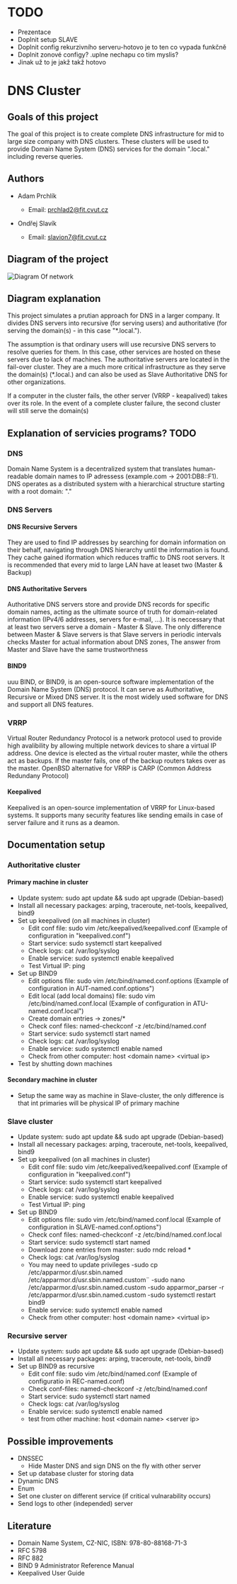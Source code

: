# TODO

- Prezentace
- Doplnit setup SLAVE
- Doplnit config rekurzivního serveru-hotovo je to ten co vypada funkčně
- Doplnit zonové configy? .uplne nechapu co tim myslis?
- Jinak už to je jakž takž hotovo

# DNS Cluster

## Goals of this project

The goal of this project is to create complete DNS infrastructure for mid to large size company with DNS clusters. These clusters will be used to provide Domain Name System (DNS) services for the domain ".local." including reverse queries.

## Authors

- Adam Prchlík
  - Email: [prchlad2@fit.cvut.cz](mailto:adam.prchlik@example.com)

- Ondřej Slavík
  - Email: [slavion7@fit.cvut.cz](mailto:slavion7@fit.cvut.cz)

## Diagram of the project

![Diagram Of network](src/diagram.png)

## Diagram explanation

This project simulates a prutian approach for DNS in a larger company. 
It divides DNS servers into recursive (for serving users) and authoritative (for serving the domain(s) - in this case "*.local."). 

The assumption is that ordinary users will use recursive DNS servers to resolve queries for them. In this case, other services are hosted on these servers due to lack of machines.
The authoritative servers are located in the fail-over cluster. They are a much more critical infrastructure as they serve the domain(s) (*.local.) and can also be used as Slave Authoritative DNS for other organizations. 

If a computer in the cluster fails, the other server (VRRP - keapalived) takes over its role.
In the event of a complete cluster failure, the second cluster will still serve the domain(s)

## Explanation of servicies programs? TODO

### DNS

Domain Name System is a decentralized system that translates human-readable domain names to IP adressess (example.com -> 2001:DB8::F1). DNS operates as a distributed system with a hierarchical structure starting with a root domain: "." 

### DNS Servers

#### DNS Recursive Servers

They are used to find IP addresses by searching for domain information on their behalf, navigating through DNS hierarchy until the information is found. They cache gained iformation which reduces traffic to DNS root servers. It is recommended that every mid to large LAN have at leaset two (Master & Backup)

#### DNS Authoritative Servers

Authoritative DNS servers store and provide DNS records for specific domain names, acting as the ultimate source of truth for domain-related information (IPv4/6 addresses, servers for e-mail, ...). It is neccessary that at least two servers serve a domain - Master & Slave. The only difference between Master & Slave servers is that Slave servers in periodic intervals checks Master for actual information about DNS zones, The answer from Master and Slave have the same trustworthness

#### BIND9
uuu
BIND, or BIND9, is an open-source software implementation of the Domain Name System (DNS) protocol. It can serve as Authoritative, Recursive or Mixed DNS server. It is the most widely used software for DNS and support all DNS features.

### VRRP

Virtual Router Redundancy Protocol is a network protocol used to provide high avalibility by allowing multiple network devices to share a virtual IP address. One device is elected as the virtual router master, while the others act as backups. If the master fails, one of the backup routers takes over as the master. OpenBSD alternative for VRRP is CARP (Common Address Redundany Protocol)

#### Keepalived 

Keepalived is an open-source implementation of VRRP for Linux-based systems. It supports many security features like sending emails in case of server failure and it runs as a deamon.

## Documentation setup

### Authoritative cluster

#### Primary machine in cluster

- Update system: sudo apt update && sudo apt upgrade (Debian-based)
- Install all necessary packages: arping, traceroute, net-tools, keepalived, bind9
- Set up keepalived (on all machines in cluster)
  - Edit conf file: sudo vim /etc/keepalived/keepalived.conf (Example of configuration in "keepalived.conf")
  - Start service: sudo systemctl start keepalived
  - Check logs: cat /var/log/syslog
  - Enable service: sudo systemctl enable keepalived
  - Test Virtual IP: ping <Virtual IP>
- Set up BIND9
  - Edit options file: sudo vim /etc/bind/named.conf.options (Example of configuration in AUT-named.conf.options")
  - Edit local (add local domains) file: sudo vim /etc/bind/named.conf.local (Example of configuration in ATU-named.conf.local")
  - Create domain entries -> zones/*
  - Check conf files: named-checkconf -z /etc/bind/named.conf
  - Start service: sudo systemctl start named
  - Check logs: cat /var/log/syslog
  - Enable service: sudo systemctl enable named
  - Check from other computer: host \<domain name\> \<virtual ip\>
- Test by shutting down machines

#### Secondary machine in cluster

- Setup the same way as machine in Slave-cluster, the only difference is that int primaries will be physical IP of primary machine

### Slave cluster

- Update system: sudo apt update && sudo apt upgrade (Debian-based)
- Install all necessary packages: arping, traceroute, net-tools, keepalived, bind9
- Set up keepalived (on all machines in cluster)
  - Edit conf file: sudo vim /etc/keepalived/keepalived.conf (Example of configuration in "keepalived.conf")
  - Start service: sudo systemctl start keepalived
  - Check logs: cat /var/log/syslog
  - Enable service: sudo systemctl enable keepalived
  - Test Virtual IP: ping <Virtual IP>
- Set up BIND9
  - Edit options file: sudo vim /etc/bind/named.conf.local (Example of configuration in SLAVE-named.conf.options")
  - Check conf files: named-checkconf -z /etc/bind/named.conf.local
  - Start service: sudo systemctl start named
  - Download zone entries from master: sudo rndc reload *
  - Check logs: cat /var/log/syslog
  - You may need to update privileges
      -sudo cp /etc/apparmor.d/usr.sbin.named /etc/apparmor.d/usr.sbin.named.custom¨
      -sudo nano /etc/apparmor.d/usr.sbin.named.custom
      -sudo apparmor_parser -r /etc/apparmor.d/usr.sbin.named.custom
      -sudo systemctl restart bind9
  - Enable service: sudo systemctl enable named
  - Check from other computer: host \<domain name\> \<virtual ip\>

### Recursive server

- Update system: sudo apt update && sudo apt upgrade (Debian-based)
- Install all necessary packages: arping, traceroute, net-tools, bind9
- Set up BIND9 as recursive
  - Edit conf file: sudo vim /etc/bind/named.conf (Example of configuratio in REC-named.conf)
  - Check conf-files: named-checkconf -z /etc/bind/named.conf
  - Start service: sudo systemctl start named
  - Check logs: cat /var/log/syslog
  - Enable service: sudo systemctl enable named
  - test from other machine: host \<domain name\> \<server ip\> 

## Possible improvements

- DNSSEC
  - Hide Master DNS and sign DNS on the fly with other server
- Set up database cluster for storing data
- Dynamic DNS
- Enum
- Set one cluster on different service (if critical vulnarability occurs)
- Send logs to other (independed) server

## Literature

- Domain Name System, CZ-NIC, ISBN: 978-80-88168-71-3
- RFC 5798
- RFC 882
- BIND 9 Administrator Reference Manual
- Keepalived User Guide
